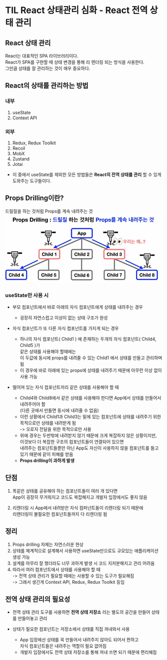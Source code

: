 # TIL React 상태관리 심화 - React 전역 상태 관리
## React 상태 관리
React는 대표적인 SPA 라이브러리이다.  
React가 SPA를 구현할 때 상태 변경을 통해 리 렌더링 되는 방식을 사용한다.  
그만큼 상태를 잘 관리하는 것이 매우 중요하다.
## React의 상태를 관리하는 방법
### 내부
1. useState
2. Context API
### 외부
1. Redux, Redux Toolkit
2. Recoil
3. MobX
4. Zustand
5. Jotai
* 이 중에서 useState를 제외한 모든 방법들은 **React의 전역 상태를 관리** 할 수 있게 도와주는 도구들이다.
## Props Drilling이란?
드릴질을 하는 것처럼 Props를 계속 내려주는 것
![alt text](./img/image-7.png)
### useState만 사용 시
* 부모 컴포넌트에서 바로 아래의 자식 컴포넌트에게 상태를 내려주는 경우
    * 굉장히 자연스럽고 이상이 없는 상태 구조가 완성

* 자식 컴포넌트가 또 다른 자식 컴포넌트를 가지게 되는 경우
    * 하나의 자식 컴포넌트( Child1 ) 에 존재하는 두개의 자식 컴포넌트( Child4, Child5 )가  
      같은 상태를 사용해야 할때에는  
      이 두값에 동시에 props를 내려줄 수 있는 Child1 에서 상태를 만들고 관리하며 됨  
    *  이 경우에 바로 아래에 있는 props에 상태를 내려주기 때문에 아무런 이상 없이 사용 가능  

* 떨어져 있는 자식 컴포넌트끼리 같은 상태를 사용해야 할 때
    * Child4와 Child8에서 같은 상태를 사용해야 한다면 App에서 상태를 만들어서 내려주어야 함  
    (다른 곳에서 만들면 동시에 내려줄 수 없음)  
    * 이런 상황에서 Child1과 Child3는 밑에 있는 컴포넌트에 상태를 내려주기 위한 목적으로만 상태를 내려받게 됨   
    -> 오로지 전달을 위한 목적으로만 사용  
    * 위에 경우는 두번밖에 내려받지 않기 때문에 크게 복잡하지 않은 상황이지만,  
       이것보다 더 복잡한 구조의 컴포넌트들이 연결되어 있으면  
       내려주는 컴포넌트들뿐만 아닌 App도 자신이 사용하지 않을 컴포넌트를 들고 있기 때문에 같이 피해를 받음
    * **Props drilling이 과하게 발생**  

## 단점
1. 똑같은 상태를 공유해야 하는 컴포넌트들이 여러 개 있다면  
App이 굉장히 무거워지고 코드도 복잡해지고 개발자 입장에서도 좋지 않음

2. 리렌더링 시 App에서 내려받은 자식 컴퍼넌트들이 리렌더링 되기 때문에  
리렌더링이 불필요한 컴포넌트들까지 다 리렌더링 됨

## 정리
1. Props drilling 자체는 자연스러운 현상
2. 상태를 체계적으로 설계해서 사용하면 useState만으로도 규모있는 애플리케이션 생성 가능
3. 설계를 아무리 잘 했더라도 너무 과하게 발생 시 코드 지저분해지고 관리 어려움
4. 따라서 여러 컴포넌트에서 상태를 사용해야 할 때  
-> 전역 상태 관리가 필요할 때에는 사용할 수 있는 도구가 필요해짐  
-> 그래서 생긴게 Context API, Redux, Redux Toolkit 등임

## 전역 상태 관리의 필요성
* 전역 상태 관리 도구를 사용하면 **전역 상태 저장소** 라는 별도의 공간을 만들어 상태를 만들어놓고 관리
* 상태가 필요한 컴포넌트는 저장소에서 상태를 직접 꺼내와서 사용

    * App 입장에선 상태를 꼭 만들어서 내려주지 않아도 되어서 편하고  
    자식 컴포넌트들은 내려주는 역할이 필요 없어짐  
    * 개발자 입장에서도 전역 상태 저장소를 통해 꺼내 쓰면 되기 때문에 편리해짐

